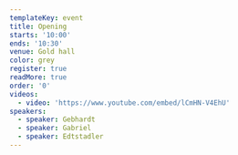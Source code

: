```yaml
---
templateKey: event
title: Opening
starts: '10:00'
ends: '10:30'
venue: Gold hall
color: grey
register: true
readMore: true
order: '0'
videos:
  - video: 'https://www.youtube.com/embed/lCmHN-V4EhU'
speakers:
  - speaker: Gebhardt
  - speaker: Gabriel
  - speaker: Edtstadler
---
```


